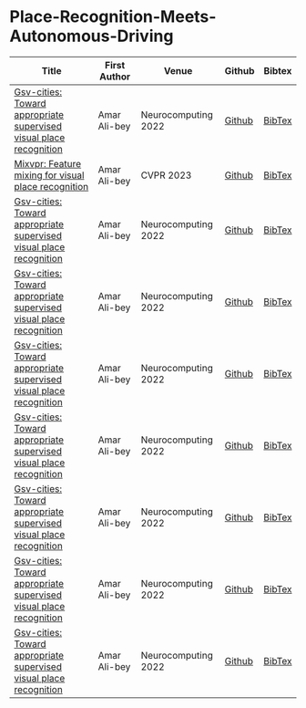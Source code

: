 # Place-Recognition-Meets-Autonomous-Driving

| Title | First Author | Venue | Github | Bibtex |
|---|---|---|---|---|
| [Gsv-cities: Toward appropriate supervised visual place recognition](https://www.sciencedirect.com/science/article/pii/S0925231222012188) | Amar Ali-bey | Neurocomputing 2022 | [Github](https://github.com/amaralibey/gsv-cities)  | [BibTex](https://scholar.googleusercontent.com/scholar.bib?q=info:kwMWt7x-XxQJ:scholar.google.com/&output=citation&scisdr=CgKLGMjYEI_og5_sV20:AAZF9b8AAAAAaCnqT22yk6mUVQNNNenMyUlLJFI&scisig=AAZF9b8AAAAAaCnqT7Ty5mjECV5DQDq_6MjS8aE&scisf=4&ct=citation&cd=-1&hl=en) |
| [Mixvpr: Feature mixing for visual place recognition](https://openaccess.thecvf.com/content/WACV2023/papers/Ali-bey_MixVPR_Feature_Mixing_for_Visual_Place_Recognition_WACV_2023_paper.pdf) | Amar Ali-bey | CVPR 2023 | [Github](https://github.com/amaralibey/MixVPR)  | [BibTex](https://scholar.googleusercontent.com/scholar.bib?q=info:uPKunbfj_4IJ:scholar.google.com/&output=citation&scisdr=CgKLGMjYENXerZfomIw:AAZF9b8AAAAAaCnugIyj7slRFX_YXnbAtN0n8Ws&scisig=AAZF9b8AAAAAaCnugCjwul4myDX4L5ehpXP-IrQ&scisf=4&ct=citation&cd=-1&hl=en) |
| [Gsv-cities: Toward appropriate supervised visual place recognition](https://www.sciencedirect.com/science/article/pii/S0925231222012188) | Amar Ali-bey | Neurocomputing 2022 | [Github](https://github.com/amaralibey/gsv-cities)  | [BibTex](https://scholar.googleusercontent.com/scholar.bib?q=info:kwMWt7x-XxQJ:scholar.google.com/&output=citation&scisdr=CgKLGMjYEI_og5_sV20:AAZF9b8AAAAAaCnqT22yk6mUVQNNNenMyUlLJFI&scisig=AAZF9b8AAAAAaCnqT7Ty5mjECV5DQDq_6MjS8aE&scisf=4&ct=citation&cd=-1&hl=en) |
| [Gsv-cities: Toward appropriate supervised visual place recognition](https://www.sciencedirect.com/science/article/pii/S0925231222012188) | Amar Ali-bey | Neurocomputing 2022 | [Github](https://github.com/amaralibey/gsv-cities)  | [BibTex](https://scholar.googleusercontent.com/scholar.bib?q=info:kwMWt7x-XxQJ:scholar.google.com/&output=citation&scisdr=CgKLGMjYEI_og5_sV20:AAZF9b8AAAAAaCnqT22yk6mUVQNNNenMyUlLJFI&scisig=AAZF9b8AAAAAaCnqT7Ty5mjECV5DQDq_6MjS8aE&scisf=4&ct=citation&cd=-1&hl=en) |
| [Gsv-cities: Toward appropriate supervised visual place recognition](https://www.sciencedirect.com/science/article/pii/S0925231222012188) | Amar Ali-bey | Neurocomputing 2022 | [Github](https://github.com/amaralibey/gsv-cities)  | [BibTex](https://scholar.googleusercontent.com/scholar.bib?q=info:kwMWt7x-XxQJ:scholar.google.com/&output=citation&scisdr=CgKLGMjYEI_og5_sV20:AAZF9b8AAAAAaCnqT22yk6mUVQNNNenMyUlLJFI&scisig=AAZF9b8AAAAAaCnqT7Ty5mjECV5DQDq_6MjS8aE&scisf=4&ct=citation&cd=-1&hl=en) |
| [Gsv-cities: Toward appropriate supervised visual place recognition](https://www.sciencedirect.com/science/article/pii/S0925231222012188) | Amar Ali-bey | Neurocomputing 2022 | [Github](https://github.com/amaralibey/gsv-cities)  | [BibTex](https://scholar.googleusercontent.com/scholar.bib?q=info:kwMWt7x-XxQJ:scholar.google.com/&output=citation&scisdr=CgKLGMjYEI_og5_sV20:AAZF9b8AAAAAaCnqT22yk6mUVQNNNenMyUlLJFI&scisig=AAZF9b8AAAAAaCnqT7Ty5mjECV5DQDq_6MjS8aE&scisf=4&ct=citation&cd=-1&hl=en) |
| [Gsv-cities: Toward appropriate supervised visual place recognition](https://www.sciencedirect.com/science/article/pii/S0925231222012188) | Amar Ali-bey | Neurocomputing 2022 | [Github](https://github.com/amaralibey/gsv-cities)  | [BibTex](https://scholar.googleusercontent.com/scholar.bib?q=info:kwMWt7x-XxQJ:scholar.google.com/&output=citation&scisdr=CgKLGMjYEI_og5_sV20:AAZF9b8AAAAAaCnqT22yk6mUVQNNNenMyUlLJFI&scisig=AAZF9b8AAAAAaCnqT7Ty5mjECV5DQDq_6MjS8aE&scisf=4&ct=citation&cd=-1&hl=en) |
| [Gsv-cities: Toward appropriate supervised visual place recognition](https://www.sciencedirect.com/science/article/pii/S0925231222012188) | Amar Ali-bey | Neurocomputing 2022 | [Github](https://github.com/amaralibey/gsv-cities)  | [BibTex](https://scholar.googleusercontent.com/scholar.bib?q=info:kwMWt7x-XxQJ:scholar.google.com/&output=citation&scisdr=CgKLGMjYEI_og5_sV20:AAZF9b8AAAAAaCnqT22yk6mUVQNNNenMyUlLJFI&scisig=AAZF9b8AAAAAaCnqT7Ty5mjECV5DQDq_6MjS8aE&scisf=4&ct=citation&cd=-1&hl=en) |
| [Gsv-cities: Toward appropriate supervised visual place recognition](https://www.sciencedirect.com/science/article/pii/S0925231222012188) | Amar Ali-bey | Neurocomputing 2022 | [Github](https://github.com/amaralibey/gsv-cities)  | [BibTex](https://scholar.googleusercontent.com/scholar.bib?q=info:kwMWt7x-XxQJ:scholar.google.com/&output=citation&scisdr=CgKLGMjYEI_og5_sV20:AAZF9b8AAAAAaCnqT22yk6mUVQNNNenMyUlLJFI&scisig=AAZF9b8AAAAAaCnqT7Ty5mjECV5DQDq_6MjS8aE&scisf=4&ct=citation&cd=-1&hl=en) |
